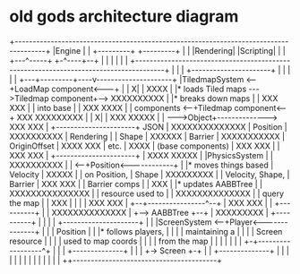old gods architecture diagram
=============================

+--------------------------------------------------------------------------------------+
|Engine                                                                                |
|                                             +---------+ +---------+                  |
|                                             |Rendering| |Scripting|                  |
|                                             +---^-----+ +-^----+--+                  |
|                                                 |         |    |                     |
+--------------------------------------------------------------------------------------+
                                                  |         |    |
+----------------------+                          |         |    |
|                      |                      +---+---------+----v---------------------+
|TiledmapSystem       <--+LoadMap component<---+                                       |
|                     X|                      |         XXXX                           |
|* loads Tiled maps   --->Tiledmap component+-->     XXXXXXXXXX                        |
|* breaks down maps    |                      |     XXX      XXX                       |
|  into base           |                      |    XXX      XXXX                       |
|  components         <--+Tiledmap component<--+   XXX XXXXXXXXX                       |
|                     X|                      |    XXX  XXXXX                          |
|                     --->Object+-------------->    XXX          XXX                   |
+----------------------+  JSON                |      XXXXXXXXXXXXXX                    |
                          Position            |       XXXXXXXXXX                       |
                          Rendering           |                                        |
                          Shape               |             XXXXXX                     |
                          Barrier             |           XXXXXXXXXXX                  |
                          OriginOffset        |          XXXX      XXX                 |
                          etc.                |          XXXX                          |
                          (base components)   |          XXX          XXX              |
                                              |           XXX         XXX              |
+----------------------+                      |           XXXX     XXXXX               |
|PhysicsSystem         |                      |             XXXXXXXXXX                 |
|                     <--+Position<------------+                                       |
|* moves things based  |  Velocity            |                     XXXXX              |
|  on Position,        |  Shape               |                   XXXXXXXXX            |
|  Velocity, Shape,    |  Barrier             |                   XXX    XXX           |
|  Barrier comps       |                      |                   XXX                  |
|* updates AABBTree    |                      |                    XXXXXXXXXXXXXXX     |
|  resource used to    |                      |                      XXXXXXXXXXXXXX    |
|  query the map       |                      |                                  XXX   |
|                      |                      |                   XXX            XXX   |
+--+----------------^--+                      |                    XXX          XXX    |
   |  +----------+  |                         |                    XXXXXXXXXXXXXX      |
   +--> AABBTree +--+                         |                       XXXXXXXXX        |
      +----------+                            |                                        |
                                              |                                        |
+---------------------+                       |                                        |
|ScreenSystem         <--+Player<--------------+                                       |
|                     |   Position            |                                        |
|* follows players,   |                       |                                        |
|  maintaining a      |                       |                                        |
|  Screen resource    |                       |                                        |
|  used to map coords |                       |                                        |
|  from the map       |                       |                                        |
|                     |                       |                                        |
+-+------------------^+                       |                                        |
  | +--------------+ |                        |                                        |
  +-> Screen       +-+                        |                                        |
    +--------------+                          |                                        |
                                              |                                        |
                                              |                                        |
                                              |                                        |
                                              |                                        |
                                              |                                        |
                                              |                                        |
                                             ++----------------------------------------+
